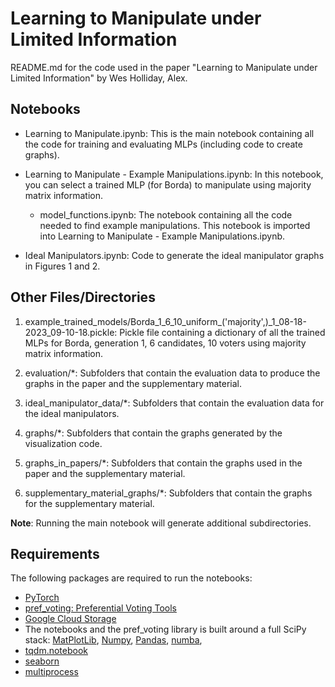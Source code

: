 # Learning to Manipulate under Limited Information

README.md for the code used in the paper "Learning to Manipulate under Limited Information" by Wes Holliday, Alex.

## Notebooks

* Learning to Manipulate.ipynb: This is the main notebook containing all the code for training and evaluating MLPs (including code to create graphs).

* Learning to Manipulate - Example Manipulations.ipynb: In this notebook, you can select a trained MLP (for Borda) to manipulate using majority matrix information. 
    * model_functions.ipynb: The notebook containing all the code needed to find example manipulations. This notebook is imported into Learning to Manipulate - Example Manipulations.ipynb.

* Ideal Manipulators.ipynb: Code to generate the ideal manipulator graphs in Figures 1 and 2.

## Other Files/Directories

1. example_trained_models/Borda_1_6_10_uniform_('majority',)_1_08-18-2023_09-10-18.pickle:  Pickle file containing a dictionary of all the trained MLPs for Borda, generation 1, 6 candidates, 10 voters using majority matrix information. 

2. evaluation/*: Subfolders that contain the evaluation data to produce the graphs in the paper and the supplementary material. 

3. ideal_manipulator_data/*: Subfolders that contain the evaluation data for the ideal manipulators.

4. graphs/*: Subfolders that contain the graphs generated by the visualization code.

5. graphs_in_papers/*: Subfolders that contain the graphs used in the paper and the supplementary material.

6. supplementary_material_graphs/*: Subfolders that contain the graphs for the supplementary material.

**Note**: Running the main notebook will generate additional subdirectories.

## Requirements

The following packages are required to run the notebooks:

- [PyTorch](https://pytorch.org/)
- [pref_voting: Preferential Voting Tools](https://pref-voting.readthedocs.io/en/latest/)
- [Google Cloud Storage](https://cloud.google.com/python/docs/reference/storage/latest)
- The notebooks and the pref_voting library is built around a full SciPy stack: [MatPlotLib](https://matplotlib.org/), [Numpy](https://numpy.org/), [Pandas](https://pandas.pydata.org/), [numba](http://numba.pydata.org/), 
- [tqdm.notebook](https://github.com/tqdm/tqdm)
- [seaborn](https://seaborn.pydata.org/)  
- [multiprocess](https://pypi.org/project/multiprocess/) 
